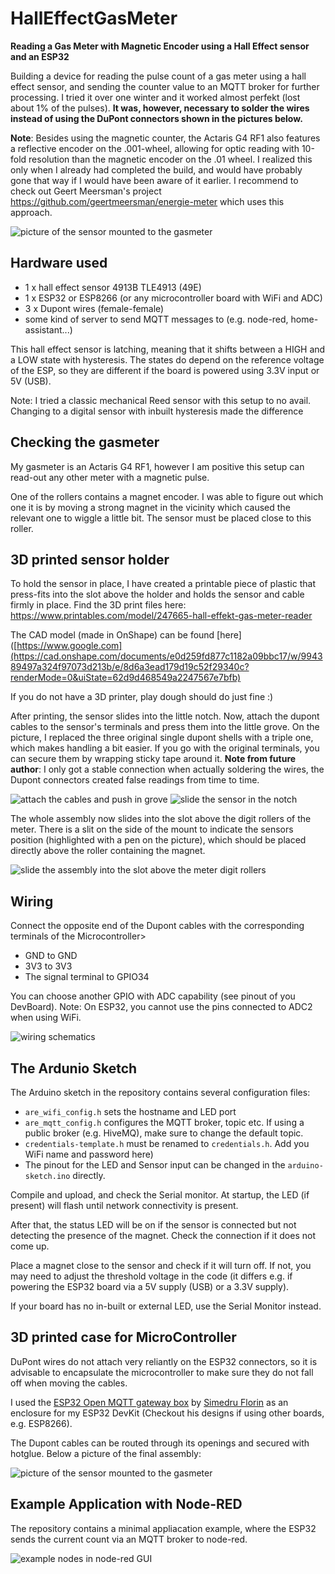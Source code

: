 # HallEffectGasMeter

**Reading a Gas Meter with Magnetic Encoder using a Hall Effect sensor and an ESP32**

Building a device for reading the pulse count of a gas meter using a hall effect sensor, and sending the counter value to an MQTT broker for further processing. I tried it over one winter and it worked almost perfekt (lost about 1% of the pulses). **It was, however, necessary to solder the wires instead of using the DuPont connectors shown in the pictures below.**

**Note**: Besides using the magnetic counter, the Actaris G4 RF1 also features a reflective encoder on the .001-wheel, allowing for optic reading with 10-fold resolution than the magnetic encoder on the .01 wheel. I realized this only when I already had completed the build, and would have probably gone that way if I would have been aware of it earlier. I recommend to check out Geert Meersman's project https://github.com/geertmeersman/energie-meter which uses this approach.

<img src="figs/mounted.png" alt="picture of the sensor mounted to the gasmeter">

## Hardware used

- 1 x hall effect sensor 4913B TLE4913 (49E)
- 1 x ESP32 or ESP8266 (or any microcontroller board with WiFi and ADC)
- 3 x Dupont wires (female-female)
- some kind of server to send MQTT messages to (e.g. node-red, home-assistant...)

This hall effect sensor is latching, meaning that it shifts between a HIGH and a LOW state with hysteresis.
The states do depend on the reference voltage of the ESP, so they are different if the board is powered using 3.3V input or 5V (USB).

Note: I tried a classic mechanical Reed sensor with this setup to no avail. Changing to a digital sensor with inbuilt hysteresis made the difference

## Checking the gasmeter

My gasmeter is an Actaris G4 RF1, however I am positive this setup can read-out any other meter with a magnetic pulse.

One of the rollers contains a magnet encoder. I was able to figure out which one it is by moving a strong magnet in the vicinity which caused the relevant one to wiggle a little bit. The sensor must be placed close to this roller.

## 3D printed sensor holder

To hold the sensor in place, I have created a printable piece of plastic that press-fits into the slot above the holder and holds the sensor and cable firmly in place. Find the 3D print files here: https://www.printables.com/model/247665-hall-effekt-gas-meter-reader

The CAD model (made in OnShape) can be found [here]([https://www.google.com](https://cad.onshape.com/documents/e0d259fd877c1182a09bbc17/w/994389497a324f97073d213b/e/8d6a3ead179d19c52f29340c?renderMode=0&uiState=62d9d468549a2247567e7bfb)

If you do not have a 3D printer, play dough should do just fine :)

After printing, the sensor slides into the little notch. Now, attach the dupont cables to the sensor's terminals and press them into the little grove.
On the picture, I replaced the three original single dupont shells with a triple one, which makes handling a bit easier. If you go with the original terminals, you can secure them by wrapping sticky tape around it.
**Note from future author**: I only got a stable connection when actually soldering the wires, the Dupont connectors created false readings from time to time.

<img src="figs/sensor-mount-cable.png" alt="attach the cables and push in grove">

<img src="figs/sensor-mount.png" alt="slide the sensor in the notch">

The whole assembly now slides into the slot above the digit rollers of the meter. There is a slit on the side of the mount to indicate the sensors position (highlighted with a pen on the picture), which should be placed directly above the roller containing the magnet.

<img src="figs/sensor-meter.png" alt="slide the assembly into the slot above the meter digit rollers">

## Wiring

Connect the opposite end of the Dupont cables with the corresponding terminals of the Microcontroller>

- GND to GND
- 3V3 to 3V3
- The signal terminal to GPIO34

You can choose another GPIO with ADC capability (see pinout of you DevBoard). Note: On ESP32, you cannot use the pins connected to ADC2 when using WiFi.

<img src="figs/fritzing-export.png" alt="wiring schematics">

## The Ardunio Sketch

The Arduino sketch in the repository contains several configuration files:

- `are_wifi_config.h` sets the hostname and LED port
- `are_mqtt_config.h` configures the MQTT broker, topic etc. If using a public broker (e.g. HiveMQ), make sure to change the default topic.
- `credentials-template.h` must be renamed to `credentials.h`. Add you WiFi name and password here)
- The pinout for the LED and Sensor input can be changed in the `arduino-sketch.ino` directly.

Compile and upload, and check the Serial monitor.
At startup, the LED (if present) will flash until network connectivity is present.

After that, the status LED will be on if the sensor is connected but not detecting the presence of the magnet. Check the connection if it does not come up.

Place a magnet close to the sensor and check if it will turn off. If not, you may need to adjust the threshold voltage in the code (it differs e.g. if powering the ESP32 board via a 5V supply (USB) or a 3.3V supply).

If your board has no in-built or external LED, use the Serial Monitor instead.

## 3D printed case for MicroController

DuPont wires do not attach very reliantly on the ESP32 connectors, so it is advisable to encapsulate the microcontroller to make sure they do not fall off when moving the cables.

I used the [ESP32 Open MQTT gateway box](https://www.thingiverse.com/thing:5345637) by [Simedru Florin](https://https://www.thingiverse.com/simedruflorin) as an enclosure for my ESP32 DevKit (Checkout his designs if using other boards, e.g. ESP8266).

The Dupont cables can be routed through its openings and secured with hotglue. Below a picture of the final assembly:

<img src="figs/mounted.png" alt="picture of the sensor mounted to the gasmeter">

## Example Application with Node-RED

The repository contains a minimal appliacation example, where the ESP32 sends the current count via an MQTT broker to node-red.

<img src="figs/node-red-example.png" alt="example nodes in node-red GUI">

